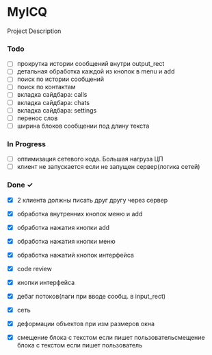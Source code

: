 # MyICQ

Project Description

### Todo

- [ ] прокрутка истории сообщений внутри output_rect  
- [ ] детальная обработка каждой из кнопок в menu и add  
- [ ] поиск по истории сообщений  
- [ ] поиск по контактам  
- [ ] вкладка сайдбара: calls  
- [ ] вкладка сайдбара: chats  
- [ ] вкладка сайдбара: settings  
- [ ] перенос слов  
- [ ] ширина блоков сообщении под длину текста  

### In Progress

- [ ] оптимизация сетевого кода. Большая нагруза ЦП  
- [ ] клиент не запускается если не запущен сервер(логика сетей)  

### Done ✓

- [x] 2 клиента должны писать друг другу через сервер  
- [x] обработка внутренних кнопок меню и add  
- [x] обработка нажатия кнопки add  
- [x] обработка нажатия кнопки меню  
- [x] обработка нажатий кнопок интерфейса  
- [x] code review  
- [x] кнопки интерфейса  
- [x] дебаг потоков(лаги при вводе сообщ. в input_rect)  
- [x] сеть  
- [x] деформации объектов при изм размеров окна  
- [x] смещение блока с текстом если пишет пользовательсмещение блока с текстом если пишет пользователь  

